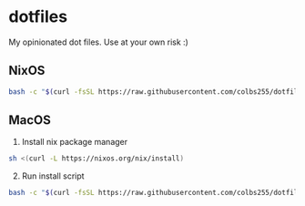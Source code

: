 # dotfiles

My opinionated dot files. Use at your own risk :)

## NixOS

``` bash
bash -c "$(curl -fsSL https://raw.githubusercontent.com/colbs255/dotfiles/main/install/nixos/install.sh)"
```

## MacOS

1. Install nix package manager

``` bash
sh <(curl -L https://nixos.org/nix/install)
```

2. Run install script

``` bash
bash -c "$(curl -fsSL https://raw.githubusercontent.com/colbs255/dotfiles/main/install/macos/install.sh)"
```
